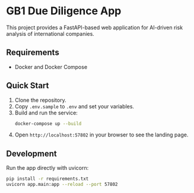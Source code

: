 # GB1 Due Diligence App

This project provides a FastAPI-based web application for AI-driven risk analysis of international companies.

## Requirements
* Docker and Docker Compose

## Quick Start
1. Clone the repository.
2. Copy `.env.sample` to `.env` and set your variables.
3. Build and run the service:
   ```bash
   docker-compose up --build
   ```
4. Open `http://localhost:57802` in your browser to see the landing page.

## Development
Run the app directly with uvicorn:
```bash
pip install -r requirements.txt
uvicorn app.main:app --reload --port 57802
```
